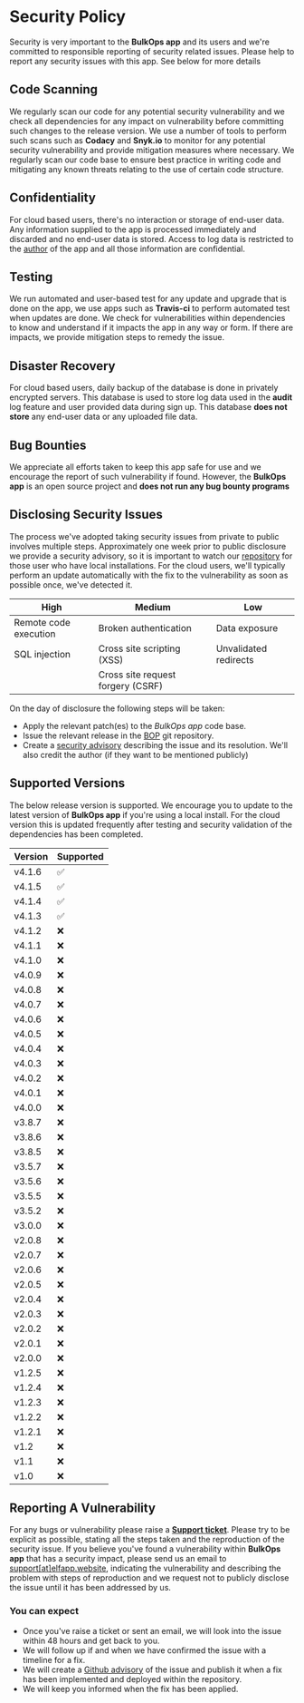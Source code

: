 # Security Policy

Security is very important to the **BulkOps app** and its users and we're committed to responsible reporting of security related issues. Please help to report any security issues with this app. See below for more details

## Code Scanning
We regularly scan our code for any potential security vulnerability and we check all dependencies for any impact on vulnerability before committing such changes to the release version. We use a number of tools to perform such scans such as **Codacy** and **Snyk.io** to monitor for any potential security vulnerability and provide mitigation measures where necessary. We regularly scan our code base to ensure best practice in writing code and mitigating any known threats relating to the use of certain code structure.

## Confidentiality
For cloud based users, there's no interaction or storage of end-user data. Any information supplied to the app is processed immediately and discarded and no end-user data is stored. Access to log data is restricted to the [author](https://github.com/princenyeche) of the app and all those information are confidential.

## Testing
We run automated and user-based test for any update and upgrade that is done on the app, we use apps such as **Travis-ci** to perform automated test when updates are done. We check for vulnerabilities within dependencies to know and understand if it impacts the app in any way or form. If there are impacts, we provide mitigation steps to remedy the issue.

## Disaster Recovery
For cloud based users, daily backup of the database is done in privately encrypted servers. This database is used to store log data used in the **audit** log feature and user provided data during sign up. This database **does not store** any end-user data or any uploaded file data.


## Bug Bounties
We appreciate all efforts taken to keep this app safe for use and we encourage the report of such vulnerability if found. However, the **BulkOps app** is an open source project and **does not run any bug bounty programs**


## Disclosing Security Issues
The process we've adopted taking security issues from private to public involves multiple steps.
Approximately one week prior to public disclosure we provide a security advisory, so it is important to watch our [repository](https://github.com/princenyeche/BOP) for those user who have local installations. For the cloud users, we'll typically perform an update automatically with the fix to the vulnerability as soon as possible once, we've detected it.

| High | Medium                 | Low |
| ------- | ------------------ |--------|
| Remote code execution    | Broken authentication | Data exposure |
| SQL injection    | Cross site scripting (XSS) | Unvalidated redirects |
|   | Cross site request forgery (CSRF) | |

On the day of disclosure the following steps will be taken:
- Apply the relevant patch(es) to the *BulkOps app* code base.
- Issue the relevant release in the [BOP](https://github.com/princenyeche/BOP) git repository.
- Create a [security advisory](https://github.com/princenyeche/BOP/security/advisories) describing the issue and its resolution. We'll also credit the author (if they want to be mentioned publicly)


## Supported Versions

The below release version is supported. We encourage you to update to the latest version of **BulkOps app** if you're using a local install. For the cloud version this is updated frequently after testing and security validation of the dependencies has been completed.

| Version | Supported          |
| ------- | ------------------ |
| v4.1.6    | :white_check_mark: |
| v4.1.5    | :white_check_mark: |
| v4.1.4    | :white_check_mark: |
| v4.1.3    | :white_check_mark: |
| v4.1.2    | :x: |
| v4.1.1    | :x: |
| v4.1.0    | :x: |
| v4.0.9    | :x: |
| v4.0.8    | :x: |
| v4.0.7    | :x: |
| v4.0.6    | :x: |
| v4.0.5    | :x: |
| v4.0.4    | :x: |
| v4.0.3    | :x: |
| v4.0.2    | :x: |
| v4.0.1    | :x: |
| v4.0.0    | :x: |
| v3.8.7    | :x: |
| v3.8.6    | :x: |
| v3.8.5    | :x: |
| v3.5.7    | :x: |
| v3.5.6    | :x: |
| v3.5.5    | :x: |
| v3.5.2    | :x: |
| v3.0.0    | :x: |
| v2.0.8    | :x: |
| v2.0.7    | :x: |
| v2.0.6    | :x: |
| v2.0.5    | :x: |
| v2.0.4    | :x: |
| v2.0.3    | :x: |
| v2.0.2    | :x: |
| v2.0.1    | :x: |
| v2.0.0    | :x: |
| v1.2.5    | :x: |
| v1.2.4    | :x: |
| v1.2.3    | :x: |
| v1.2.2    | :x: |
| v1.2.1    | :x: |
| v1.2    | :x: |
| v1.1    | :x: |
| v1.0    | :x: |


## Reporting A Vulnerability

For any bugs or vulnerability please raise a **[Support ticket](https://elfapp.website/support)**. Please try to be explicit as possible, stating all the steps taken and the reproduction of the security issue. If you believe you've found a vulnerability within **BulkOps app** that has a security impact, please send us an email to [support[at]elfapp.website](mailto:support%40elfapp.website), indicating the vulnerability and describing the problem with steps of reproduction and we request not to publicly disclose the issue until it has been addressed by us.  

### You can expect
- Once you've raise a ticket or sent an email, we will look into the issue within 48 hours and get back to you. 
- We will follow up if and when we have confirmed the issue with a timeline for a fix.
- We will create a [Github advisory](https://github.com/princenyeche/BOP/security/advisories) of the issue and publish it when a fix has been implemented and deployed within the repository.
- We will keep you informed when the fix has been applied.
